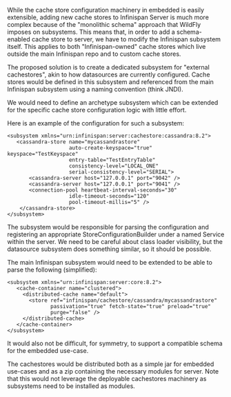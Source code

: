 While the cache store configuration machinery in embedded is easily extensible, adding new cache stores to Infinispan Server is much more complex because of the "monolithic schema" approach that WildFly imposes on subsystems. This means that, in order to add a schema-enabled cache store to server, we have to modify the Infinispan subsystem itself. This applies to both "Infinispan-owned" cache stores which live outside the main Infinispan repo and to custom cache stores.

The proposed solution is to  create a dedicated subsystem for "external cachestores", akin to how datasources are currently configured. Cache stores would be defined in this subsystem and referenced from the main Infinispan subsystem using a naming convention (think JNDI).

We would need to define an archetype subsystem which can be extended for the specific cache store configuration logic with little effort.

Here is an example of the configuration for such a subsystem:

    <subsystem xmlns="urn:infinispan:server:cachestore:cassandra:8.2">
       <cassandra-store name="mycassandrastore"
                        auto-create-keyspace="true" keyspace="TestKeyspace"
                        entry-table="TestEntryTable"
                        consistency-level="LOCAL_ONE"
                        serial-consistency-level="SERIAL">
           <cassandra-server host="127.0.0.1" port="9042" />
           <cassandra-server host="127.0.0.1" port="9041" />
           <connection-pool heartbeat-interval-seconds="30"
                        idle-timeout-seconds="120"
                        pool-timeout-millis="5" />
        </cassandra-store>
    </subsystem>

The subsystem would be responsible for parsing the configuration and 
registering an appropriate StoreConfigurationBuilder under a named 
Service within the server. We need to be careful about class loader 
visibility, but the datasource subsystem does something similar, so it 
should be possible.

The main Infinispan subsystem would need to be extended to be able to 
parse the following (simplified):

    <subsystem xmlns="urn:infinispan:server:core:8.2">
       <cache-container name="clustered">
         <distributed-cache name="default">
           <store ref="infinispan/cachestore/cassandra/mycassandrastore"
                  passivation="true" fetch-state="true" preload="true"
                  purge="false" />
         </distributed-cache>
       </cache-container>
    </subsystem>

It would also not be difficult, for symmetry, to support a compatible 
schema for the embedded use-case.

The cachestores would be distributed both as a simple jar for embedded 
use-cases and as a zip containing the necessary modules for server.
Note that this would not leverage the deployable cachestores machinery 
as subsystems need to be installed as modules.
